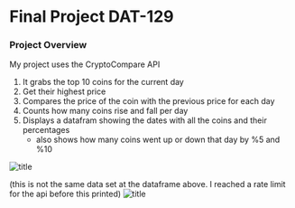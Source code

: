 # Final Project DAT-129

### Project Overview

My project uses the CryptoCompare API
1. It grabs the top 10 coins for the current day
2. Get their highest price
3. Compares the price of the coin with the previous price for each day
4. Counts how many coins rise and fall per day
5. Displays a datafram showing the dates with all the coins and their percentages
    - also shows how many coins went up or down that day by %5 and %10

![title](img/dataframcoin.jpg)
    
(this is not the same data set at the dataframe above. I reached a rate limit for the api before this printed)
![title](img/coindisplay.png)
